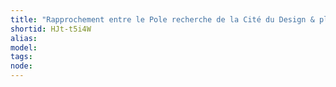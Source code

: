 ```yaml
---
title: "Rapprochement entre le Pole recherche de la Cité du Design & plusieurs labos de la MYNE"
shortid: HJt-t5i4W
alias: 
model: 
tags: 
node: 
--- 
```

 